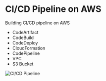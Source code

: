# CI/CD Pipeline on AWS

Building CI/CD pipeline on AWS

  - CodeArtifact
  - CodeBuild
  - CodeDeploy
  - CloudFormation
  - CodePipeline
  - VPC
  - S3 Bucket

![CI/CD Pipeline](setup/aws-cicd(1).png)

